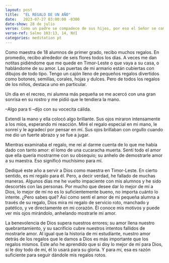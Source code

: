 ```yaml
---
layout: post
title:  "EL REGALO DE UN AÑO"
date:   2023-07-27 03:00:00 -0300 
date-show: 28 de julio
verse: Como un padre se compadece de sus hijos, por eso el Señor se compadece de los que le temen; porque él sabe cómo estamos formados, se acuerda de que somos polvo
verse-ref: Salmo 103:13, 14, NVI
categories: meditation pt
---
```


Como maestra de 18 alumnos de primer grado, recibo muchos regalos. En promedio, recibo alrededor de seis flores todos los días. A veces me dan notitas pidiéndome que me quede en Timor-Leste o que vaya a su casa, o hablándome de su amor. Las puertas de mi armario están cubiertas con dibujos de todo tipo. Tengo un cajón lleno de pequeños regalos divertidos como botones, semillas, corales, hojas y dulces. Pero de todos los regalos de los niños, destaca uno en particular.

Un día en el recreo, mi alumna más pequeña se me acercó con una gran sonrisa en su rostro y me pidió que le tendiera la mano. 

–Algo para ti –dijo con su vocecita cálida. 

Extendí la mano y ella colocó algo brillante. Sus ojos miraron intensamente a los míos, esperando mi reacción. Miré el regalo especial en mi mano, le sonreí y le agradecí por pensar en mí. Sus ojos brillaban con orgullo cuando me dio un fuerte abrazo y se fue a jugar.

Mientras examinaba el regalo, me reí al darme cuenta de lo que me había dado con tanto amor: el lomo de una cucaracha muerta. Sentí todo el amor que ella quería mostrarme con su obsequio; su anhelo de demostrarle amor a su maestra. Eso significó muchísimo para mí.

Dediqué este año a servir a Dios como maestra en Timor-Leste. En cierto sentido, es mi regalo para él. Pero, a decir verdad, he fallado de muchas maneras. Algunos días me he vuelto impaciente con mis alumnos y he sido descortés con las personas. Por mucho que desee dar lo mejor de mí a Dios, lo mejor de mí no es lo suficientemente bueno, no importa cuánto lo intente. ¿Pero sabes qué? Así como sentí el amor de mi pequeña alumna a través de su regalo, Dios mira mi regalo de servicio roto, manchado y patético, y ve directamente en mi corazón. Él conoce mis motivos y puede ver mis ojos mirándolo, anhelando mostrarle mi amor.

La benevolencia de Dios supera nuestros errores; su amor llena nuestro quebrantamiento, y su sacrificio cubre nuestros intentos fallidos de mostrarle amor. Al igual que la historia de mi estudiante, nuestro amor detrás de los regalos que le damos a Dios es más importante que los regalos mismos. Este año he aprendido que si doy lo mejor de mí para Dios, si le doy todo de mí, él lo usará para su gloria. Y para mí, esa es razón suficiente para seguir dándole mis regalos rotos.
